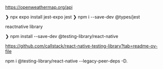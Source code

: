 https://openweathermap.org/api

❯ npx expo install jest-expo jest
❯ npm i --save-dev @types/jest


reactnative library

❯ npm install --save-dev @testing-library/react-native

https://github.com/callstack/react-native-testing-library?tab=readme-ov-file

npm i @testing-library/react-native --legacy-peer-deps -D.